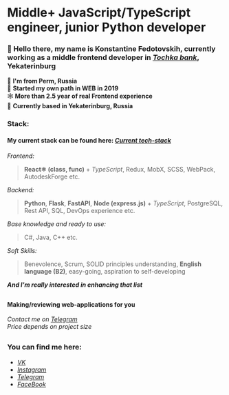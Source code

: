 #
# Middle+ JavaScript/TypeScript engineer, junior Python developer
### 👋 Hello there, my name is Konstantine Fedotovskih, currently working as a middle frontend developer in [*Tochka bank*](https://tochka.com/), Yekaterinburg
📍 **I'm from Perm, Russia**</br>
🧠 **Started my own path in WEB in 2019**</br>
🕸️ **More than 2.5 year of real Frontend experience**</br>
📌 **Currently based in Yekaterinburg, Russia**</br>

### Stack:

#### My current stack can be found here: [*Current tech-stack*](https://github.com/users/Konstaphy/projects/3)

*Frontend:*

> **React⚛️ (class, func)** + *TypeScript*, Redux, MobX, SCSS, WebPack, AutodeskForge etc.

*Backend:*

> **Python**, **Flask**, **FastAPI**, **Node (express.js)** + *TypeScript*, PostgreSQL, Rest API, SQL, DevOps experience etc.

*Base knowledge and ready to use:*

> C#, Java, C++ etc.

*Soft Skills:*

> Benevolence, Scrum, SOLID principles understanding, **English language (B2)**, easy-going, aspiration to self-developing

***And I'm really interested in enhancing that list***
##
**Making/reviewing web-applications for you**</br>
</br>
*Contact me on [*Telegram*](https://t.me/Konstaphy)</br>
Price depends on *project size**</br>
##
### You can find me here: </br>
- [*VK*](https://vk.com/konstaphy) </br>
- [*Instagram*](https://www.instagram.com/konstaphy/) </br>
- [*Telegram*](https://t.me/Konstaphy) </br>
- [*FaceBook*](https://www.facebook.com/profile.php?id=100072760375665) </br>
